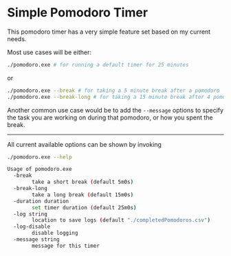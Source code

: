 # Simple Pomodoro Timer

This pomodoro timer has a very simple feature set based on my current needs.

Most use cases will be either:

```bash
./pomodoro.exe # for running a default timer for 25 minutes
```

or

```bash
./pomodoro.exe --break # for taking a 5 minute break after a pomodoro
./pomodoro.exe --break-long # for taking a 15 minute break after 4 pomodoros
```

Another common use case would be to add the `--message` options to specify the task you are working on during that pomodoro, or how you spent the break.

---

All current available options can be shown by invoking

```bash
./pomodoro.exe --help

Usage of pomodoro.exe
  -break
        take a short break (default 5m0s)
  -break-long
        take a long break (default 15m0s)
  -duration duration
        set timer duration (default 25m0s)
  -log string
        location to save logs (default "./completedPomodoros.csv")
  -log-disable
        disable logging
  -message string
        message for this timer
```
